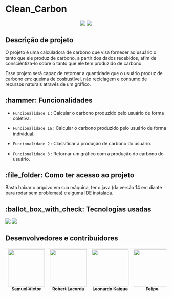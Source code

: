 <h1>Clean_Carbon</h1>
<p align="center">
   <img src="https://img.shields.io/static/v1?label=STATUS&message=EM DESENVOLVIMENTO&color=YELLOW&style=for-the-badge"/>
  <img src="https://img.shields.io/github/last-commit/Samuel-045/Clean_carbon?logo=ultm-commit&style=for-the-badge"/>
</p>


<h2>Descrição de projeto</h2>
O projeto é uma calculadora de carbono que visa fornecer ao usuário o tanto que ele produz de carbono, a partir dos dados recebidos, afim de consciêntizá-lo sobre o tanto que ele tem produzido de carbono.

Esse projeto será capaz de retornar a quantidade que o usuário produz de carbono em: queima de cosbustível, não reciclagem e consumo de recursos naturais através de um gráfico.

<h2>:hammer: Funcionalidades </h2>

 - `Funcionalidade 1` : Calcular o carbono produzido pelo usuário de forma coletiva.
 
 - `Funcionalidade 1a` : Calcular o carbono produzido pelo usuário de forma individual.
 
 - `Funcionalidade 2` : Classificar a produção de carbono do usuário.
 
 - `Funcionalidade 3` : Retornar um gráfico com a produção do carbono do usuário.

<h2>:file_folder: Como ter acesso ao projeto</h2>
Basta baixar o arquivo em sua máquina, ter o java (da versão 14 em diante para rodar sem problemas) e alguma IDE instalada.

<h2> :ballot_box_with_check: Tecnologias usadas </h2>
<p align="left">  
   <img src="https://img.shields.io/badge/Eclipse-2C2255?style=for-the-badge&logo=eclipse&logoColor=white"/>
   <img  src="https://img.shields.io/badge/Java-ED8B00?style=for-the-badge&logo=openjdk&logoColor=white"/>
</p>

<h2>Desenvolvedores e contribuidores </h2>


| [<img src="https://avatars.githubusercontent.com/u/95144250?s=400&u=149cf20f52f4c096721d16967b22655f18e5c7f5&v=4" width=115><br><sub>Samuel Victor</sub>](https://github.com/Samuel-045) |  [<img src="https://avatars.githubusercontent.com/u/131820949?v=4" width=115><br><sub>Robert Lacerda</sub>](https://github.com/Bob3411) |  [<img src="https://avatars.githubusercontent.com/u/124639354?v=4" width=115><br><sub>Leonardo Kaique</sub>](https://github.com/Psicokai) | [<img src="https://avatars.githubusercontent.com/u/132467782?v=4" width=115><br><sub>Felipe</sub>](https://github.com/AbdulHajid) |
| :---: | :---: | :---: | :---: |
